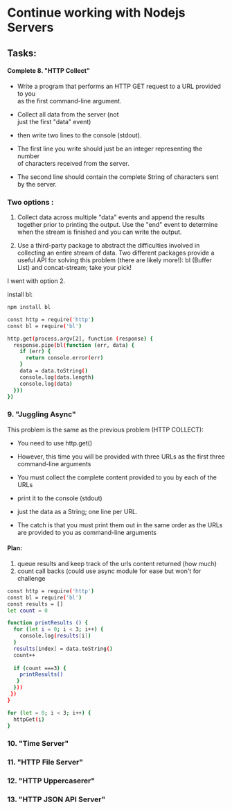 # Continue working with Nodejs Servers

## Tasks: 
#### Complete 8. "HTTP Collect"

- Write a program that performs an HTTP GET request to a URL provided to you  
  as the first command-line argument.
- Collect all data from the server (not  
  just the first "data" event) 
- then write two lines to the console (stdout).  
   
- The first line you write should just be an integer representing the number  
  of characters received from the server. 
- The second line should contain the complete String of characters sent by the server.  

### Two options : 

  1. Collect data across multiple "data" events and append the results  
  together prior to printing the output. Use the "end" event to determine  
  when the stream is finished and you can write the output.  
   
  2. Use a third-party package to abstract the difficulties involved in  
  collecting an entire stream of data. Two different packages provide a  
  useful API for solving this problem (there are likely more!): bl (Buffer  
  List) and concat-stream; take your pick!  

I went with option 2.

install bl:
```sh
npm install bl
```

```sh 
const http = require('http')
const bl = require('bl')

http.get(process.argv[2], function (response) {
  response.pipe(bl(function (err, data) {
    if (err) {
      return console.error(err)
    }
    data = data.toString()
    console.log(data.length)
    console.log(data)
  }))
})

```

### 9. "Juggling Async"

This problem is the same as the previous problem (HTTP COLLECT): 
 - You need to use http.get()
 - However, this time you will be provided with three URLs as the first three command-line arguments 
   
- You must collect the complete content provided to you by each of the URLs  
- print it to the console (stdout)
- just the data as a String; one line per URL.
- The catch is that you must print them out in the same order as the URLs are provided to you as command-line arguments

#### Plan: 
1. queue results and keep track of the urls content returned (how much)
2. count call backs (could use async module for ease but won't for challenge

```sh
const http = require('http')
const bl = require('bl')
const results = []
let count = 0

function printResults () {
  for (let i = 0; i < 3; i++) {
    console.log(results[i])
  }
  results[index] = data.toString()
  count++
  
  if (count ===3) {
    printResults()
   }
  }))
 })
}

for (let = 0; i < 3; i++) {
  httpGet(i)
}
```


### 10. "Time Server"

### 11. "HTTP File Server"

### 12. "HTTP Uppercaserer"

### 13. "HTTP JSON API Server"
  
  
